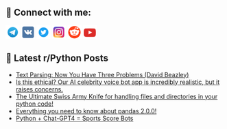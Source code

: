 ## 🔎 Connect with me:
[<img src="https://github.com/bullbesh/bullbesh/blob/main/images/Telegram.png" width="32" height="32" />](https://t.me/bullbesh)
[<img src="https://github.com/bullbesh/bullbesh/blob/main/images/VK.png" width="32" height="32" />](https://vk.com/bullbesh)
[<img src="https://github.com/bullbesh/bullbesh/blob/main/images/Twitter.png" width="32" height="32" />](https://twitter.com/bullbesh1)
[<img src="https://github.com/bullbesh/bullbesh/blob/main/images/Instagram.png" width="32" height="32" />](https://www.instagram.com/bullbesh)
[<img src="https://github.com/bullbesh/bullbesh/blob/main/images/Reddit.png" width="32" height="32" />](https://www.reddit.com/user/bullbesh)
[<img src="https://github.com/bullbesh/bullbesh/blob/main/images/YouTube.png" width="32" height="32" />](https://www.youtube.com/channel/UCtfjRs6uzgq5mfm8S06WTcg)

## 📕 Latest r/Python Posts
<!-- BLOG-POST-LIST:START -->
- [Text Parsing: Now You Have Three Problems &lpar;David Beazley&rpar;](https://www.reddit.com/r/Python/comments/12b9p5f/text_parsing_now_you_have_three_problems_david/)
- [Is this ethical? Our AI celebrity voice bot app is incredibly realistic, but it raises concerns.](https://www.reddit.com/r/Python/comments/12b9ngj/is_this_ethical_our_ai_celebrity_voice_bot_app_is/)
- [The Ultimate Swiss Army Knife for handling files and directories in your python code!](https://www.reddit.com/r/Python/comments/12b8un3/the_ultimate_swiss_army_knife_for_handling_files/)
- [Everything you need to know about pandas 2.0.0!](https://www.reddit.com/r/Python/comments/12b7w3y/everything_you_need_to_know_about_pandas_200/)
- [Python + Chat-GPT4 = Sports Score Bots](https://www.reddit.com/r/Python/comments/12b5fhx/python_chatgpt4_sports_score_bots/)
<!-- BLOG-POST-LIST:END -->
